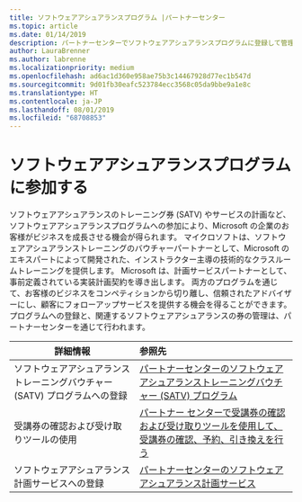 ```yaml
---
title: ソフトウェアアシュアランスプログラム |パートナーセンター
ms.topic: article
ms.date: 01/14/2019
description: パートナーセンターでソフトウェアアシュアランスプログラムに登録して管理する
author: LauraBrenner
ms.author: labrenne
ms.localizationpriority: medium
ms.openlocfilehash: ad6ac1d360e958ae75b3c14467928d77ec1b547d
ms.sourcegitcommit: 9d01fb30eafc523784ecc3568c05da9bbe9a1e8c
ms.translationtype: HT
ms.contentlocale: ja-JP
ms.lasthandoff: 08/01/2019
ms.locfileid: "68708853"
---
```

# <a name="participate-in-software-assurance-programs"></a>ソフトウェアアシュアランスプログラムに参加する

ソフトウェアアシュアランスのトレーニング券 (SATV) やサービスの計画など、ソフトウェアアシュアランスプログラムへの参加により、Microsoft の企業のお客様がビジネスを成長させる機会が得られます。 マイクロソフトは、ソフトウェアアシュアランストレーニングのバウチャーパートナーとして、Microsoft のエキスパートによって開発された、インストラクター主導の技術的なクラスルームトレーニングを提供します。 Microsoft は、計画サービスパートナーとして、事前定義されている実装計画契約を導き出します。 両方のプログラムを通じて、お客様のビジネスをコンペティションから切り離し、信頼されたアドバイザーにし、顧客にフォローアップサービスを提供する機会を得ることができます。 プログラムへの登録と、関連するソフトウェアアシュアランスの券の管理は、パートナーセンターを通じて行われます。

|**詳細情報**   |**参照先**   |
|--------------------------|:------------------|
|ソフトウェアアシュアランストレーニングバウチャー (SATV) プログラムへの登録|[パートナーセンターのソフトウェアアシュアランストレーニングバウチャー (SATV) プログラム](software-assurance-satv.md)|
|受講券の確認および受け取りツールの使用|[パートナー センターで受講券の確認および受け取りツールを使用して、受講券の確認、予約、引き換えを行う](voucher-validation-tool.md)|
|ソフトウェアアシュアランス計画サービスへの登録|[パートナーセンターのソフトウェアアシュアランス計画サービス](software-assurance-dps.md) 


